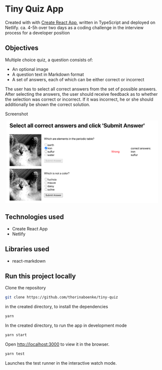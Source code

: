# Tiny Quiz App

Created with with [Create React App](https://github.com/facebook/create-react-app), written in TypeScript and deployed on Netlify.
ca. 4-5h over two days as a coding challenge in the interview process for a developer position

## Objectives
Multiple choice quiz, a question consists of:
- An optional image
- A question text in Markdown format
- A set of answers, each of which can be either correct or incorrect

The user has to select all correct answers from the set of possible answers.
After selecting the answers, the user should receive feedback as to whether the selection was
correct or incorrect. If it was incorrect, he or she should additionally be shown the correct solution.

Screenshot

<img src="https://github.com/thorinaboenke/tiny-quiz/blob/master/public/Screenshot%20.png" width="600" alt='quiz screenshot'>

## Technologies used

- Create React App
- Netlify

## Libraries used
- react-markdown

## Run this project locally

Clone the repository
```bash
git clone https://github.com/thorinaboenke/tiny-quiz
```
in the created directory, to install the dependencies
```bash
yarn
```
In the created directory, to run the app in development mode

```bash
yarn start
```
Open [http://localhost:3000](http://localhost:3000) to view it in the browser.

```bash
yarn test
```
Launches the test runner in the interactive watch mode.
